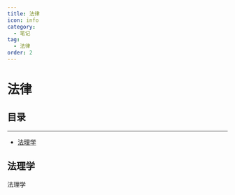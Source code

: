```yaml
---
title: 法律
icon: info
category:
  - 笔记
tag:
  - 法律
order: 2
---
```



# 法律

## 目录

-----------------

- [法理学](#法理学)


## 法理学

法理学 <Badge text="公共基础" type="warning" /> <Badge text="视频" color="grey" />
<BiliBili bvid="BV1pL411f7Yz" />
